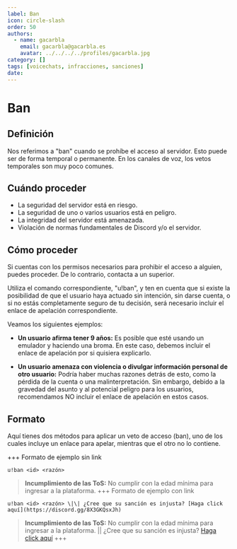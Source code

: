 ```yaml
---
label: Ban
icon: circle-slash
order: 50
authors:
  - name: gacarbla
    email: gacarbla@gacarbla.es
    avatar: ../../../../profiles/gacarbla.jpg
category: []
tags: [voicechats, infracciones, sanciones]
date: 
---
```

# Ban

## Definición
Nos referimos a "ban" cuando se prohíbe el acceso al servidor. Esto puede ser de forma temporal o permanente. En los canales de voz, los vetos temporales son muy poco comunes.

## Cuándo proceder
- La seguridad del servidor está en riesgo.
- La seguridad de uno o varios usuarios está en peligro.
- La integridad del servidor está amenazada.
- Violación de normas fundamentales de Discord y/o el servidor.

## Cómo proceder
Si cuentas con los permisos necesarios para prohibir el acceso a alguien, puedes proceder. De lo contrario, contacta a un superior.

Utiliza el comando correspondiente, "u!ban", y ten en cuenta que si existe la posibilidad de que el usuario haya actuado sin intención, sin darse cuenta, o si no estás completamente seguro de tu decisión, será necesario incluir el enlace de apelación correspondiente.

Veamos los siguientes ejemplos:

- **Un usuario afirma tener 9 años:** Es posible que esté usando un emulador y haciendo una broma. En este caso, debemos incluir el enlace de apelación por si quisiera explicarlo.

- **Un usuario amenaza con violencia o divulgar información personal de otro usuario:** Podría haber muchas razones detrás de esto, como la pérdida de la cuenta o una malinterpretación. Sin embargo, debido a la gravedad del asunto y al potencial peligro para los usuarios, recomendamos NO incluir el enlace de apelación en estos casos.


## Formato
Aquí tienes dos métodos para aplicar un veto de acceso (ban), uno de los cuales incluye un enlace para apelar, mientras que el otro no lo contiene.

+++ Formato de ejemplo sin link
```
u!ban <id> <razón>
```
> **Incumplimiento de las ToS:** No cumplir con la edad mínima para ingresar a la plataforma.
+++ Formato de ejemplo con link
```
u!ban <id> <razón> \|\| ¿Cree que su sanción es injusta? [Haga click aquí](https://discord.gg/8X3GKQsxJh)
```
> **Incumplimiento de las ToS:** No cumplir con la edad mínima para ingresar a la plataforma. \|\| ¿Cree que su sanción es injusta? [Haga click aquí](https://discord.gg/8X3GKQsxJh)
+++